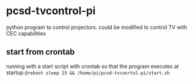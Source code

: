 # pcsd-tvcontrol-pi
python program to control projectors. could be modified to control TV with CEC capabilities

## start from crontab
running with a start script with crontab so that the program executes at startup
```@reboot sleep 15 && /home/pi/pcsd-tvconrtol-pi/start.sh```